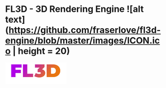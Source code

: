 # FL3D - 3D Rendering Engine ![alt text](https://github.com/fraserlove/fl3d-engine/blob/master/images/ICON.ico | height = 20)
![alt text](https://github.com/fraserlove/fl3d-engine/blob/master/images/FL3D_small.png)
